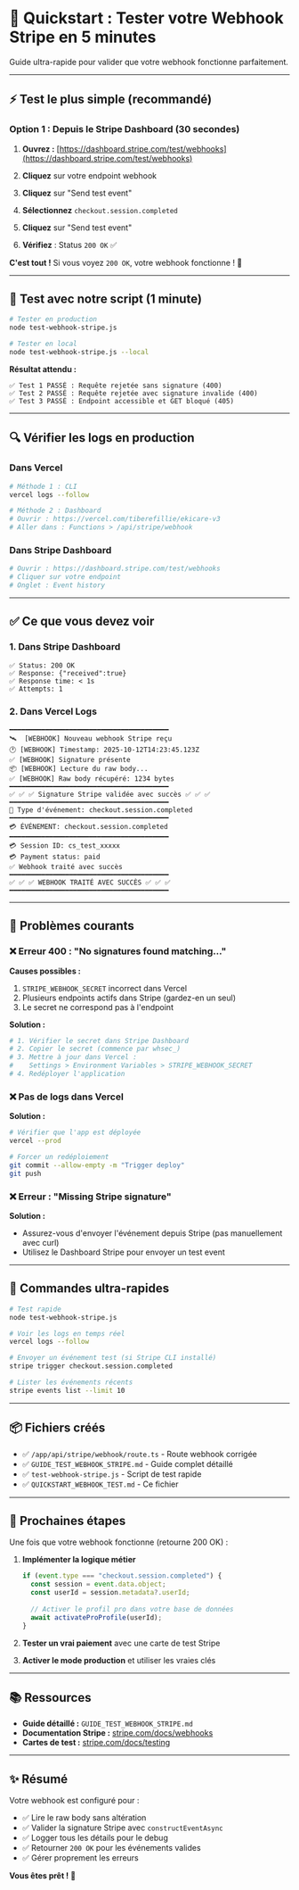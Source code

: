 # 🚀 Quickstart : Tester votre Webhook Stripe en 5 minutes

Guide ultra-rapide pour valider que votre webhook fonctionne parfaitement.

---

## ⚡ Test le plus simple (recommandé)

### Option 1 : Depuis le Stripe Dashboard (30 secondes)

1. **Ouvrez :** [https://dashboard.stripe.com/test/webhooks](https://dashboard.stripe.com/test/webhooks)

2. **Cliquez** sur votre endpoint webhook

3. **Cliquez** sur "Send test event"

4. **Sélectionnez** `checkout.session.completed`

5. **Cliquez** sur "Send test event"

6. **Vérifiez** : Status `200 OK` ✅

**C'est tout !** Si vous voyez `200 OK`, votre webhook fonctionne ! 🎉

---

## 🧪 Test avec notre script (1 minute)

```bash
# Tester en production
node test-webhook-stripe.js

# Tester en local
node test-webhook-stripe.js --local
```

**Résultat attendu :**
```
✅ Test 1 PASSÉ : Requête rejetée sans signature (400)
✅ Test 2 PASSÉ : Requête rejetée avec signature invalide (400)
✅ Test 3 PASSÉ : Endpoint accessible et GET bloqué (405)
```

---

## 🔍 Vérifier les logs en production

### Dans Vercel

```bash
# Méthode 1 : CLI
vercel logs --follow

# Méthode 2 : Dashboard
# Ouvrir : https://vercel.com/tiberefillie/ekicare-v3
# Aller dans : Functions > /api/stripe/webhook
```

### Dans Stripe Dashboard

```bash
# Ouvrir : https://dashboard.stripe.com/test/webhooks
# Cliquer sur votre endpoint
# Onglet : Event history
```

---

## ✅ Ce que vous devez voir

### 1. Dans Stripe Dashboard

```
✅ Status: 200 OK
✅ Response: {"received":true}
✅ Response time: < 1s
✅ Attempts: 1
```

### 2. Dans Vercel Logs

```
━━━━━━━━━━━━━━━━━━━━━━━━━━━━━━━━━━━━━━━━
🛰️  [WEBHOOK] Nouveau webhook Stripe reçu
🕐 [WEBHOOK] Timestamp: 2025-10-12T14:23:45.123Z
✅ [WEBHOOK] Signature présente
📦 [WEBHOOK] Lecture du raw body...
✅ [WEBHOOK] Raw body récupéré: 1234 bytes
━━━━━━━━━━━━━━━━━━━━━━━━━━━━━━━━━━━━━━━━
✅ ✅ ✅ Signature Stripe validée avec succès ✅ ✅ ✅
━━━━━━━━━━━━━━━━━━━━━━━━━━━━━━━━━━━━━━━━
📢 Type d'événement: checkout.session.completed
━━━━━━━━━━━━━━━━━━━━━━━━━━━━━━━━━━━━━━━━
💳 ÉVÉNEMENT: checkout.session.completed
━━━━━━━━━━━━━━━━━━━━━━━━━━━━━━━━━━━━━━━━
💳 Session ID: cs_test_xxxxx
💳 Payment status: paid
✅ Webhook traité avec succès
━━━━━━━━━━━━━━━━━━━━━━━━━━━━━━━━━━━━━━━━
✅ ✅ ✅ WEBHOOK TRAITÉ AVEC SUCCÈS ✅ ✅ ✅
━━━━━━━━━━━━━━━━━━━━━━━━━━━━━━━━━━━━━━━━
```

---

## 🐛 Problèmes courants

### ❌ Erreur 400 : "No signatures found matching..."

**Causes possibles :**
1. `STRIPE_WEBHOOK_SECRET` incorrect dans Vercel
2. Plusieurs endpoints actifs dans Stripe (gardez-en un seul)
3. Le secret ne correspond pas à l'endpoint

**Solution :**
```bash
# 1. Vérifier le secret dans Stripe Dashboard
# 2. Copier le secret (commence par whsec_)
# 3. Mettre à jour dans Vercel :
#    Settings > Environment Variables > STRIPE_WEBHOOK_SECRET
# 4. Redéployer l'application
```

### ❌ Pas de logs dans Vercel

**Solution :**
```bash
# Vérifier que l'app est déployée
vercel --prod

# Forcer un redéploiement
git commit --allow-empty -m "Trigger deploy"
git push
```

### ❌ Erreur : "Missing Stripe signature"

**Solution :**
- Assurez-vous d'envoyer l'événement depuis Stripe (pas manuellement avec curl)
- Utilisez le Dashboard Stripe pour envoyer un test event

---

## 🎯 Commandes ultra-rapides

```bash
# Test rapide
node test-webhook-stripe.js

# Voir les logs en temps réel
vercel logs --follow

# Envoyer un événement test (si Stripe CLI installé)
stripe trigger checkout.session.completed

# Lister les événements récents
stripe events list --limit 10
```

---

## 📦 Fichiers créés

- ✅ `/app/api/stripe/webhook/route.ts` - Route webhook corrigée
- ✅ `GUIDE_TEST_WEBHOOK_STRIPE.md` - Guide complet détaillé
- ✅ `test-webhook-stripe.js` - Script de test rapide
- ✅ `QUICKSTART_WEBHOOK_TEST.md` - Ce fichier

---

## 🎉 Prochaines étapes

Une fois que votre webhook fonctionne (retourne 200 OK) :

1. **Implémenter la logique métier**
   ```typescript
   if (event.type === "checkout.session.completed") {
     const session = event.data.object;
     const userId = session.metadata?.userId;
     
     // Activer le profil pro dans votre base de données
     await activateProProfile(userId);
   }
   ```

2. **Tester un vrai paiement** avec une carte de test Stripe

3. **Activer le mode production** et utiliser les vraies clés

---

## 📚 Ressources

- **Guide détaillé :** `GUIDE_TEST_WEBHOOK_STRIPE.md`
- **Documentation Stripe :** [stripe.com/docs/webhooks](https://stripe.com/docs/webhooks)
- **Cartes de test :** [stripe.com/docs/testing](https://stripe.com/docs/testing)

---

## ✨ Résumé

Votre webhook est configuré pour :
- ✅ Lire le raw body sans altération
- ✅ Valider la signature Stripe avec `constructEventAsync`
- ✅ Logger tous les détails pour le debug
- ✅ Retourner `200 OK` pour les événements valides
- ✅ Gérer proprement les erreurs

**Vous êtes prêt ! 🚀**



